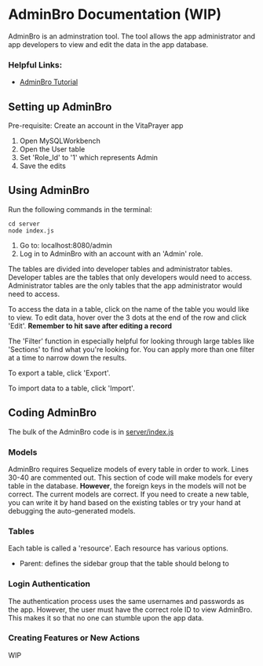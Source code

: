# AdminBro Documentation (WIP)
AdminBro is an adminstration tool. The tool allows the app administrator and app developers to view and edit the data in the app database. 

### Helpful Links:
- [AdminBro Tutorial](https://adminbro.com/tutorial-installation-instructions.html)

## Setting up AdminBro
Pre-requisite: Create an account in the VitaPrayer app

1. Open MySQLWorkbench
2. Open the User table
3. Set 'Role_Id' to '1' which represents Admin
4. Save the edits

## Using AdminBro
Run the following commands in the terminal:

```
cd server
node index.js
```
1. Go to: localhost:8080/admin
2. Log in to AdminBro with an account with an 'Admin' role. 

The tables are divided into developer tables and administrator tables. Developer tables are the tables that only developers would need to access. Administrator tables are the only tables that the app administrator would need to access. 

To access the data in a table, click on the name of the table you would like to view. To edit data, hover over the 3 dots at the end of the row and click 'Edit'. **Remember to hit save after editing a record** 

The 'Filter' function in especially helpful for looking through large tables like 'Sections' to find what you're looking for. You can apply more than one filter at a time to narrow down the results.

To export a table, click 'Export'. 

To import data to a table, click 'Import'.

## Coding AdminBro

The bulk of the AdminBro code is in [server/index.js](server/index.js)

### Models 
AdminBro requires Sequelize models of every table in order to work. Lines 30-40 are commented out. This section of code will make models for every table in the database. **However**, the foreign keys in the models will not be correct. The current models are correct. If you need to create a new table, you can write it by hand based on the existing tables or try your hand at debugging the auto-generated models. 

### Tables
Each table is called a 'resource'. Each resource has various options. 

* Parent: defines the sidebar group that the table should belong to 

### Login Authentication
The authentication process uses the same usernames and passwords as the app. However, the user must have the correct role ID to view AdminBro. This makes it so that no one can stumble upon the app data. 


### Creating Features or New Actions
WIP